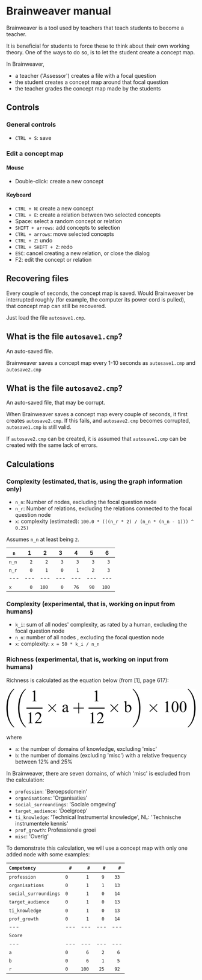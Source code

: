 # Brainweaver manual

Brainweaver is a tool used by teachers that teach students to become
a teacher. 

It is beneficial for students to force these to think about
their own working theory. One of the ways to do so, is to
let the student create a concept map.

In Brainweaver,

 * a teacher ('Assessor') creates a file with a focal question
 * the student creates a concept map around that focal question
 * the teacher grades the concept map made by the students

## Controls

### General controls

 * `CTRL + S`: save

### Edit a concept map

#### Mouse

 * Double-click: create a new concept

#### Keyboard

 * `CTRL + N`: create a new concept
 * `CTRL + E`: create a relation between two selected concepts
 * Space: select a random concept or relation
 * `SHIFT + arrows`: add concepts to selection
 * `CTRL + arrows`: move selected concepts
 * `CTRL + Z`: undo
 * `CTRL + SHIFT + Z`: redo
 * `ESC`: cancel creating a new relation, or close the dialog
 * F2: edit the concept or relation


## Recovering files

Every couple of seconds, the concept map is saved. 
Would Brainweaver be interrupted roughly (for example,
the computer its power cord is pulled), that concept map
can still be recovered. 

Just load the file `autosave1.cmp`. 

## What is the file `autosave1.cmp`?

An auto-saved file.

Brainweaver saves a concept map every 1-10 seconds
as `autosave1.cmp` and `autosave2.cmp`

## What is the file `autosave2.cmp`?

An auto-saved file, that may be corrupt.

When Brainweaver saves a concept map every couple of seconds,
it first creates `autosave2.cmp`. If this fails, and `autosave2.cmp`
becomes corrupted, `autosave1.cmp` is still valid.

If `autosave2.cmp` can be created, it is assumed that `autosave1.cmp`
can be created with the same lack of errors.

## Calculations


### Complexity (estimated, that is, using the graph information only)

 * `n_n`: Number of nodes, excluding the focal question node
 * `n_r`: Number of relations, excluding the relations connected to the focal question node
 * `x`: complexity (estimated): `100.0 * (((n_r * 2) / (n_n * (n_n - 1))) ^ 0.25)`


Assumes `n_n` at least being `2`.

`n`|1|2|3|4|5|6
---|---|---|---|---|---|---
`n_n`|`  2`|`  2`|`  3`|`  3`|`  3`|`  3`
`n_r`|`  0`|`  1`|`  0`|`  1`|`  2`|`  3`
---|---|---|---|---|---|---
`x  `|`  0`|`100`|`  0`|` 76`|` 90`|`100`


### Complexity (experimental, that is, working on input from humans)

 * `k_i`: sum of all nodes' complexity, as rated by a human, excluding the focal question node
 * `n_n`: number of all nodes , excluding the focal question node
 * `x`: complexity: `x = 50 * k_i / n_n`


### Richness (experimental, that is, working on input from humans)

Richness is calculated as the equation below (from [1], page 617):

![Richness](Richness.png)

where

 * `a`: the number of domains of knowledge, excluding 'misc'
 * `b`: the number of domains (excluding 'misc') with a relative frequency between 12% and 25%

In Brainweaver, there are seven domains, of which 'misc' is excluded from the calculation:

 * `profession`: 'Beroepsdomein'
 * `organisations`: 'Organisaties'
 * `social_surroundings`: 'Sociale omgeving'
 * `target_audience`: 'Doelgroep'
 * `ti_knowledge`: 'Technical Instrumental knowledge', NL: 'Technische instrumentele kennis'
 * `prof_growth`: Professionele groei
 * `misc`: 'Overig'

To demonstrate this calculation, we will use a concept map with
only one added node with some examples:

`Competency         `|`#`|`  #`|`  #`|`  #`
---|---|---|---|---
`profession         `|`0`|`  1`|`  9`|` 33`
`organisations      `|`0`|`  1`|`  1`|` 13`
`social_surroundings`|`0`|`  1`|`  0`|` 14`
`target_audience    `|`0`|`  1`|`  0`|` 13`
`ti_knowledge       `|`0`|`  1`|`  0`|` 13`
`prof_growth        `|`0`|`  1`|`  0`|` 14`
---|---|---|---|---
`Score              `|` `|`   `|`   `|`   `
---|---|---|---|---
`a                  `|`0`|`  6`|`  2`|`  6`
`b                  `|`0`|`  6`|`  1`|`  5`
`r                  `|`0`|`100`|` 25`|` 92`
